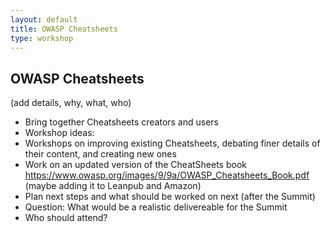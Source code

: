 ```yaml
---
layout: default
title: OWASP Cheatsheets
type: workshop
---
```


## OWASP Cheatsheets

(add details, why, what, who)

* Bring together Cheatsheets creators and users 
* Workshop ideas:
 * Workshops on improving existing Cheatsheets, debating finer details of their content, and creating new ones
 * Work on an updated version of the CheatSheets book https://www.owasp.org/images/9/9a/OWASP_Cheatsheets_Book.pdf (maybe adding it to Leanpub and Amazon)
* Plan next steps and what should be worked on next (after the Summit)
* Question: What would be a realistic delivereable for the Summit
* Who should attend?
